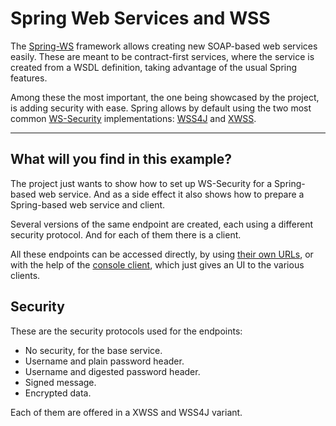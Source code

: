 # Spring Web Services and WSS

The [Spring-WS][spring-ws] framework allows creating new SOAP-based web services easily. These are meant to be contract-first services, where the service is created from a WSDL definition, taking advantage of the usual Spring features.

Among these the most important, the one being showcased by the project, is adding security with ease. Spring allows by default using the two most common [WS-Security][ws-security] implementations: [WSS4J][wss4j] and [XWSS][xwss].

---

## What will you find in this example?

The project just wants to show how to set up WS-Security for a Spring-based web service. And as a side effect it also shows how to prepare a Spring-based web service and client.

Several versions of the same endpoint are created, each using a different security
protocol. And for each of them there is a client.

All these endpoints can be accessed directly, by using [their own URLs][endpoint-url],
or with the help of the [console client][console-client], which just gives an UI to the various clients.

## Security

These are the security protocols used for the endpoints:

- No security, for the base service.
- Username and plain password header.
- Username and digested password header.
- Signed message.
- Encrypted data.

Each of them are offered in a XWSS and WSS4J variant.

[spring-ws]: http://projects.spring.io/spring-ws/

[ws-security]: https://www.oasis-open.org/committees/wss/
[xwss]: https://docs.oracle.com/cd/E17802_01/webservices/webservices/docs/1.6/tutorial/doc/XWS-SecurityIntro4.html
[wss4j]: https://ws.apache.org/wss4j/

[endpoint-url]: ./urls.html
[console-client]: ./client.html#consoleclient
